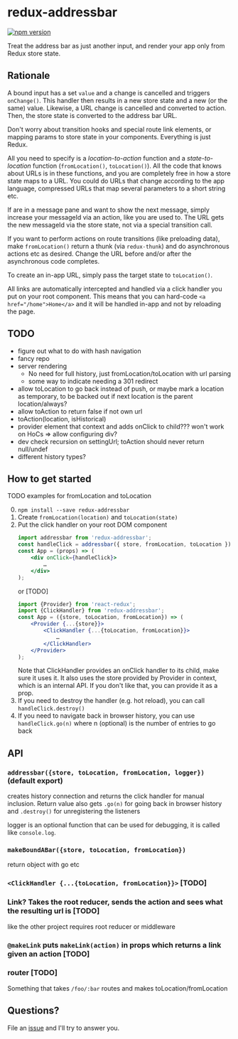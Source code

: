 # redux-addressbar

[![npm version](https://badge.fury.io/js/redux-addressbar.svg)](http://badge.fury.io/js/redux-addressbar)
<!--
[![travis build information](https://api.travis-ci.org/wmertens/redux-addressbar.svg)](https://travis-ci.org/wmertens/redux-addressbar)
[![Coverage Status](https://coveralls.io/repos/wmertens/redux-addressbar/badge.svg?branch=master)](https://coveralls.io/r/wmertens/redux-addressbar?branch=master)
-->

Treat the address bar as just another input, and render your app only from Redux store state.

## Rationale

A bound input has a set `value` and a change is cancelled and triggers `onChange()`. This handler then results in a new store state and a new (or the same) value. Likewise, a URL change is cancelled and converted to action. Then, the store state is converted to the address bar URL.

Don't worry about transition hooks and special route link elements, or mapping params to store state in your components. Everything is just Redux.

All you need to specify is a *location-to-action* function and a *state-to-location* function (`fromLocation()`, `toLocation()`). All the code that knows about URLs is in these functions, and you are completely free in how a store state maps to a URL. You could do URLs that change according to the app language, compressed URLs that map several parameters to a short string etc.

If are in a message pane and want to show the next message, simply increase your messageId via an action, like you are used to. The URL gets the new messageId via the store state, not via a special transition call.

If you want to perform actions on route transitions (like preloading data), make `fromLocation()` return a thunk (via `redux-thunk`) and do asynchronous actions etc as desired. Change the URL before and/or after the asynchronous code completes.

To create an in-app URL, simply pass the target state to `toLocation()`.

All links are automatically intercepted and handled via a click handler you put on your root component. This means that you can hard-code `<a href="/home">Home</a>` and it will be handled in-app and not by reloading the page.

## TODO

* figure out what to do with hash navigation
* fancy repo
* server rendering
	* No need for full history, just fromLocation/toLocation with url parsing
	* some way to indicate needing a 301 redirect
* allow toLocation to go back instead of push, or maybe mark a location as temporary, to be backed out if next location is the parent location/always?
* allow toAction to return false if not own url
* toAction(location, isHistorical)
* provider element that context and adds onClick to child??? won't work on HoCs => allow configuring div?
* dev check recursion on settingUrl; toAction should never return null/undef
* different history types?

## How to get started

TODO examples for fromLocation and toLocation

0. `npm install --save redux-addressbar`
1. Create `fromLocation(location)` and `toLocation(state)`
2. Put the click handler on your root DOM component
	```jsx
	import addressbar from 'redux-addressbar';
	const handleClick = addressbar({ store, fromLocation, toLocation });
	const App = (props) => (
		<div onClick={handleClick}>
			…
		</div>
	);
	```
	or [TODO]
	```jsx
	import {Provider} from 'react-redux';
	import {ClickHandler} from 'redux-addressbar';
	const App = ({store, toLocation, fromLocation}) => (
		<Provider {...{store}}>
			<ClickHandler {...{toLocation, fromLocation}}>
				…
			</ClickHandler>
		</Provider>
	);
	```
	Note that ClickHandler provides an onClick handler to its child, make sure it uses it. It also uses the store provided by Provider in context, which is an internal API. If you don't like that, you can provide it as a prop.
3. If you need to destroy the handler (e.g. hot reload), you can call `handleClick.destroy()`
4. If you need to navigate back in browser history, you can use `handleClick.go(n)` where n (optional) is the number of entries to go back

## API

### `addressbar({store, toLocation, fromLocation, logger})` (default export)

creates history connection and returns the click handler for manual inclusion. Return value also gets `.go(n)` for going back in browser history and `.destroy()` for unregistering the listeners

logger is an optional function that can be used for debugging, it is called like `console.log`.

### `makeBoundABar({store, toLocation, fromLocation})`

return object with go etc

### `<ClickHandler {...{toLocation, fromLocation}}>` [TODO]
### Link? Takes the root reducer, sends the action and sees what the resulting url is [TODO]
like the other project
requires root reducer or middleware
### `@makeLink` puts `makeLink(action)` in props which returns a link given an action [TODO]
### router [TODO]
Something that takes `/foo/:bar` routes and makes toLocation/fromLocation

## Questions?

File an [issue](https://github.com/wmertens/redux-addressbar/issues) and I'll try to answer you.
